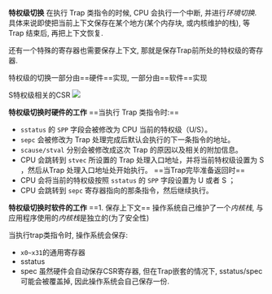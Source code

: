 **特权级切换**
在执行 Trap 类指令的时候, CPU 会执行一个中断, 并进行*环境切换*.
具体来说即使把当前上下文保存在某个地方(某个内存块, 或内核维护的栈), 等 Trap 结束后, 再把上下文恢复.

还有一个特殊的寄存器也需要保存上下文, 那就是保存Trap前所处的特权级的寄存器.

特权级的切换一部分由==硬件==实现, 一部分由==软件==实现

S特权级相关的CSR
![](https://picture-bed-1301848969.cos.ap-shanghai.myqcloud.com/20220507120938.png)


**特权级切换时硬件的工作**
==当执行 Trap 类指令时:==
-   `sstatus` 的 `SPP` 字段会被修改为 CPU 当前的特权级（U/S）。
-   `sepc` 会被修改为 Trap 处理完成后默认会执行的下一条指令的地址。
-   `scause/stval` 分别会被修改成这次 Trap 的原因以及相关的附加信息。
-   CPU 会跳转到 `stvec` 所设置的 Trap 处理入口地址，并将当前特权级设置为 S ，然后从Trap 处理入口地址处开始执行。
==当Trap完毕准备返回时==
-   CPU 会将当前的特权级按照 `sstatus` 的 `SPP` 字段设置为 U 或者 S ；
-   CPU 会跳转到 `sepc` 寄存器指向的那条指令，然后继续执行。

**特权级切换时软件的工作**
==1. 保存上下文==
操作系统自己维护了一个*内核栈*, 与应用程序使用的*内核栈*是独立的(为了安全性)

当执行trap类指令时, 操作系统会保存:
- `x0~x31`的通用寄存器
- sstatus
- spec
虽然硬件会自动保存CSR寄存器, 但在Trap嵌套的情况下, sstatus/spec 可能会被覆盖掉, 因此操作系统会自己保存一份.